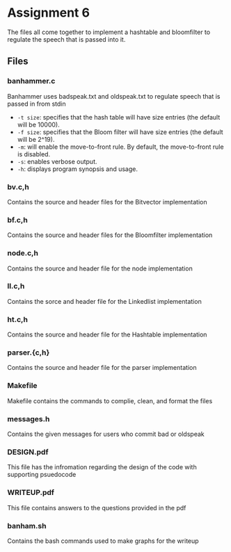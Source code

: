 # Assignment 6

The files all come together to implement a hashtable and bloomfilter to regulate the speech that is passed into it.

## Files

### banhammer.c

Banhammer uses badspeak.txt and oldspeak.txt to regulate speech that is passed in from stdin 

- <code>-t size</code>: specifies that the hash table will have size entries (the default will be 10000).
- <code>-f size</code>: specifies that the Bloom filter will have size entries (the default will be 2^19).
- <code>-m</code>: will enable the move-to-front rule. By default, the move-to-front rule is disabled.
- <code>-s</code>: enables verbose output.
- <code>-h</code>: displays program synopsis and usage.

### bv.c,h

Contains the source and header files for the Bitvector implementation

### bf.c,h

Contains the source and header files for the Bloomfilter implementation 

### node.c,h

Contains the source and header file for the node implementation

### ll.c,h

Contains the sorce and header file for the Linkedlist implementation

### ht.c,h

Contains the source and header file for the Hashtable implementation

### parser.{c,h}

Contains the source and header file for the parser implementation

### Makefile

Makefile contains the commands to complie, clean, and format the files

### messages.h

Contains the given messages for users who commit bad or oldspeak

### DESIGN.pdf

This file has the infromation regarding the design of the code with supporting psuedocode 

### WRITEUP.pdf

This file contains answers to the questions provided in the pdf

### banham.sh

Contains the bash commands used to make graphs for the writeup





